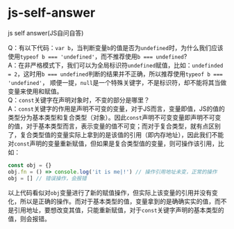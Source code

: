 # js-self-answer
js self answer(JS自问自答)

Q：有以下代码：`var b`，当判断变量`b`的值是否为`undefined`时，为什么我们应该使用`typeof b === 'undefined'`，而不推荐使用`b === undefined`?  
A：在非严格模式下，我们可以为全局标识符`undefined`赋值，比如：`undefinded = 2`，这时用`b === undefined`判断的结果并不正确，所以推荐使用`typeof b === 'undefined'`， 顺便一提，`null`是一个特殊关键字，不是标识符，却不能将其当做变量来使用和赋值。  
Q：`const`关键字在声明对象时，不变的部分是哪里？  
A：`const`关键字的作用是声明不可变的变量，对于JS而言，变量即值，JS的值的类型分为基本类型和复合类型（对象）。因此`const`声明不可变变量即声明不可变的值，对于基本类型而言，表示变量的值不可变；而对于复合类型，就有点区别了，复合类型值的变量实际上拿到的是该值的引用（即内存地址），因此我们不能对`const`声明的变量重新赋值，但如果是复合类型值的变量，则可操作该引用，比如：
```js
const obj = {}
obj.fn = () => console.log('it is me|!') // 操作引用地址未变，正常的操作
obj = [] // 错误操作，会报错
```
以上代码看似对`obj`变量进行了新的赋值操作，但实际上该变量的引用并没有变化，所以是正确的操作。而对于基本类型的值，变量拿到的是确确实实的值，而不是引用地址，要想改变其值，只能重新赋值，对于`const`关键字声明的基本类型的值，则会报错。  
